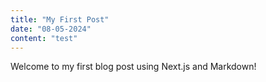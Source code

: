 ```yaml
---
title: "My First Post"
date: "08-05-2024"
content: "test"
---
```


Welcome to my first blog post using Next.js and Markdown!